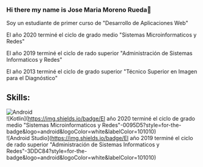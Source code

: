 ### Hi there my name is Jose Maria Moreno Rueda👋
Soy un estudiante de primer curso de "Desarrollo de Aplicaciones Web"

El año 2020 terminé el ciclo de grado medio "Sistemas Microinformaticos y Redes"

El año 2019 terminé el ciclo de rado superior "Administración de Sistemas Informaticos y Redes"

El año 2013 terminé el ciclo de grado superior "Técnico Superior en Imagen para el Diagnóstico"

## Skills:
![Android](https://img.shields.io/badge/Estudiante_de_primer_curso_de_"Desarrollo-Aplicaciones-Web"-3DOC84?style=for-the-badge&logo=android&logoColor=white&labelColor=101010)</br>
![Kotlin](https://img.shields.io/badge/El año 2020 terminé el ciclo de grado medio "Sistemas Microinformaticos y Redes"-0095D5?style=for-the-badge&logo=android&logoColor=white&labelColor=101010)</br>
![Android Studio](https://img.shields.io/badge/El año 2019 terminé el ciclo de rado superior "Administración de Sistemas Informaticos y Redes"-3DDC84?style=for-the-badge&logo=android&logoColor=white&labelColor=101010)</br>




<!--
**JoseMariaMorenoRueda/JoseMariaMorenoRueda** is a ✨ _special_ ✨ repository because its `README.md` (this file) appears on your GitHub profile.


